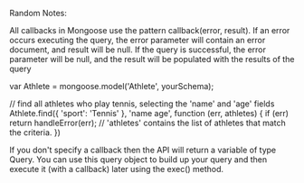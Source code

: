 Random Notes:

All callbacks in Mongoose use the pattern callback(error, result). If an error occurs executing the query, the error parameter will contain an error document, and result will be null. If the query is successful, the error parameter will be null, and the result will be populated with the results of the query

var Athlete = mongoose.model('Athlete', yourSchema);

// find all athletes who play tennis, selecting the 'name' and 'age' fields
Athlete.find({ 'sport': 'Tennis' }, 'name age', function (err, athletes) {
  if (err) return handleError(err);
  // 'athletes' contains the list of athletes that match the criteria.
})

If you don't specify a callback then the API will return a variable of type Query. You can use this query object to build up your query and then execute it (with a callback) later using the exec() method.
